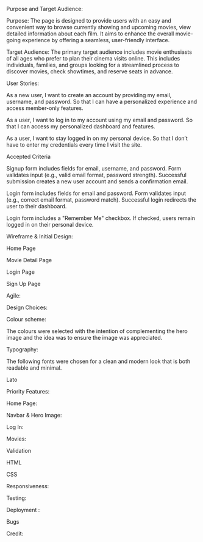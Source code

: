 Purpose and Target Audience:

Purpose: The page is designed to provide users with an easy and convenient way to browse currently showing and upcoming movies, view detailed information about each film. It aims to enhance the overall movie-going experience by offering a seamless, user-friendly interface.

Target Audience: The primary target audience includes movie enthusiasts of all ages who prefer to plan their cinema visits online. This includes individuals, families, and groups looking for a streamlined process to discover movies, check showtimes, and reserve seats in advance.



User Stories:

As a new user, I want to create an account by providing my email, username, and password.
So that I can have a personalized experience and access member-only features.

As a user, I want to log in to my account using my email and password.
So that I can access my personalized dashboard and features.

As a user, I want to stay logged in on my personal device.
So that I don’t have to enter my credentials every time I visit the site.


Accepted Criteria

Signup form includes fields for email, username, and password.
Form validates input (e.g., valid email format, password strength).
Successful submission creates a new user account and sends a confirmation email.

Login form includes fields for email and password.
Form validates input (e.g., correct email format, password match).
Successful login redirects the user to their dashboard.

Login form includes a "Remember Me" checkbox.
If checked, users remain logged in on their personal device.


Wireframe & Initial Design:

Home Page


Movie Detail Page


Login Page


Sign Up Page


Agile:




Design Choices:

Colour scheme:



The colours were selected with the intention of complementing the hero image and the idea was to ensure the image was appreciated.

Typography:

The following fonts were chosen for a clean and modern look that is both readable and minimal.

Lato


Priority Features:

Home Page:

Navbar & Hero Image:

Log In:



Movies:


Validation

HTML


CSS


Responsiveness:

Testing:


Deployment :



Bugs



Credit: